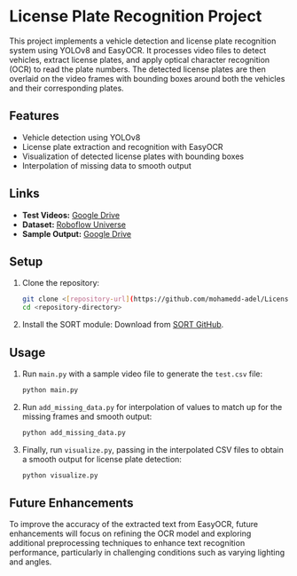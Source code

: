 # License Plate Recognition Project

This project implements a vehicle detection and license plate recognition system using YOLOv8 and EasyOCR. It processes video files to detect vehicles, extract license plates, and apply optical character recognition (OCR) to read the plate numbers. The detected license plates are then overlaid on the video frames with bounding boxes around both the vehicles and their corresponding plates.

## Features

- Vehicle detection using YOLOv8
- License plate extraction and recognition with EasyOCR
- Visualization of detected license plates with bounding boxes
- Interpolation of missing data to smooth output

## Links

- **Test Videos:** [Google Drive](https://drive.google.com/drive/folders/1-evm7MTQeDoDXC7kdhunhYagXbO5QXqJ?usp=sharing)
- **Dataset:** [Roboflow Universe](https://universe.roboflow.com/roboflow-universe-projects/license-plate-recognition-rxg4e/dataset/4)
- **Sample Output:** [Google Drive](https://drive.google.com/file/d/15iArRGwCIQOhGGQxkYvbKcAAFrGeMyz8/view?usp=sharing)

## Setup

1. Clone the repository:
   ```bash
   git clone <[repository-url](https://github.com/mohamedd-adel/LicensePlateDetector.git)>
   cd <repository-directory>
   ```

2. Install the SORT module:
   Download from [SORT GitHub](https://github.com/abewley/sort).


## Usage

1. Run `main.py` with a sample video file to generate the `test.csv` file:
   ```bash
   python main.py
   ```

2. Run `add_missing_data.py` for interpolation of values to match up for the missing frames and smooth output:
   ```bash
   python add_missing_data.py
   ```

3. Finally, run `visualize.py`, passing in the interpolated CSV files to obtain a smooth output for license plate detection:
   ```bash
   python visualize.py
   ```

## Future Enhancements

To improve the accuracy of the extracted text from EasyOCR, future enhancements will focus on refining the OCR model and exploring additional preprocessing techniques to enhance text recognition performance, particularly in challenging conditions such as varying lighting and angles.
